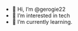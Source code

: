 - 👋 Hi, I’m @gerogie22
- 👀 I’m interested in tech
- 🌱 I’m currently learning.


<!---
gerogie22/gerogie22 is a ✨ special ✨ repository because its `README.md` (this file) appears on your GitHub profile.
You can click the Preview link to take a look at your changes.
--->
